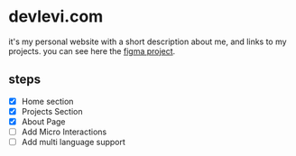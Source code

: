 # devlevi.com

it's my personal website with a short description about me, and links to my projects.
you can see here the [figma project](https://www.figma.com/file/JAXHM9H2Hh7mkIC634jZrS/devlevi.com?node-id=0%3A1&t=pqyIHFAUlEf2xa7S-1).

## steps
- [x] Home section
- [x] Projects Section
- [x] About Page 
- [ ] Add Micro Interactions
- [ ] Add multi language support
